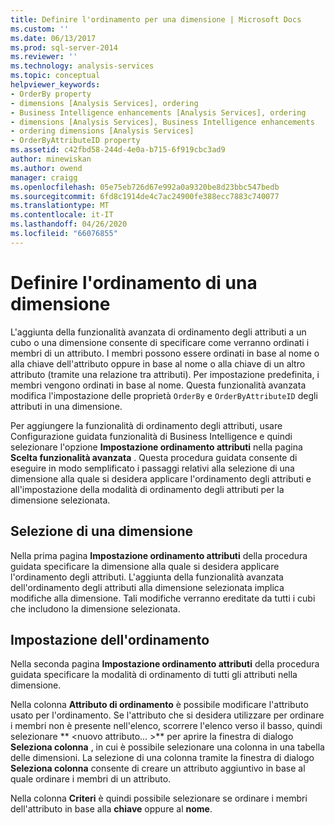 ```yaml
---
title: Definire l'ordinamento per una dimensione | Microsoft Docs
ms.custom: ''
ms.date: 06/13/2017
ms.prod: sql-server-2014
ms.reviewer: ''
ms.technology: analysis-services
ms.topic: conceptual
helpviewer_keywords:
- OrderBy property
- dimensions [Analysis Services], ordering
- Business Intelligence enhancements [Analysis Services], ordering
- dimensions [Analysis Services], Business Intelligence enhancements
- ordering dimensions [Analysis Services]
- OrderByAttributeID property
ms.assetid: c42fbd58-244d-4e0a-b715-6f919cbc3ad9
author: minewiskan
ms.author: owend
manager: craigg
ms.openlocfilehash: 05e75eb726d67e992a0a9320be8d23bbc547bedb
ms.sourcegitcommit: 6fd8c1914de4c7ac24900fe388ecc7883c740077
ms.translationtype: MT
ms.contentlocale: it-IT
ms.lasthandoff: 04/26/2020
ms.locfileid: "66076855"
---
```

# <a name="define-the-ordering-for-a-dimension"></a>Definire l'ordinamento di una dimensione
  L'aggiunta della funzionalità avanzata di ordinamento degli attributi a un cubo o una dimensione consente di specificare come verranno ordinati i membri di un attributo. I membri possono essere ordinati in base al nome o alla chiave dell'attributo oppure in base al nome o alla chiave di un altro attributo (tramite una relazione tra attributi). Per impostazione predefinita, i membri vengono ordinati in base al nome. Questa funzionalità avanzata modifica l'impostazione delle proprietà `OrderBy` e `OrderByAttributeID` degli attributi in una dimensione.  
  
 Per aggiungere la funzionalità di ordinamento degli attributi, usare Configurazione guidata funzionalità di Business Intelligence e quindi selezionare l'opzione **Impostazione ordinamento attributi** nella pagina **Scelta funzionalità avanzata** . Questa procedura guidata consente di eseguire in modo semplificato i passaggi relativi alla selezione di una dimensione alla quale si desidera applicare l'ordinamento degli attributi e all'impostazione della modalità di ordinamento degli attributi per la dimensione selezionata.  
  
## <a name="selecting-a-dimension"></a>Selezione di una dimensione  
 Nella prima pagina **Impostazione ordinamento attributi** della procedura guidata specificare la dimensione alla quale si desidera applicare l'ordinamento degli attributi. L'aggiunta della funzionalità avanzata dell'ordinamento degli attributi alla dimensione selezionata implica modifiche alla dimensione. Tali modifiche verranno ereditate da tutti i cubi che includono la dimensione selezionata.  
  
## <a name="specifying-ordering"></a>Impostazione dell'ordinamento  
 Nella seconda pagina **Impostazione ordinamento attributi** della procedura guidata specificare la modalità di ordinamento di tutti gli attributi nella dimensione.  
  
 Nella colonna **Attributo di ordinamento** è possibile modificare l'attributo usato per l'ordinamento. Se l'attributo che si desidera utilizzare per ordinare i membri non è presente nell'elenco, scorrere l'elenco verso il basso, quindi selezionare ** \<nuovo attributo... >** per aprire la finestra di dialogo **Seleziona colonna** , in cui è possibile selezionare una colonna in una tabella delle dimensioni. La selezione di una colonna tramite la finestra di dialogo **Seleziona colonna** consente di creare un attributo aggiuntivo in base al quale ordinare i membri di un attributo.  
  
 Nella colonna **Criteri** è quindi possibile selezionare se ordinare i membri dell'attributo in base alla **chiave** oppure al **nome**.  
  
  
